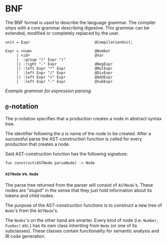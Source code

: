 # BNF
The BNF format is used to describe the language grammar. The compiler ships with a core grammar describing digestive. This grammar can be extended, modified or completely replaced by the user.

```
unit = Expr                             @CompilationUnit;

Expr = <num>                            @Number
     | <id>                             @Var
     |  :group "(" Expr ")"
     || :right "-" Expr                 @NegExpr
     || :left Expr "*" Expr             @MulExpr
     |  :left Expr "/" Expr             @DivExpr
     || :left Expr "+" Expr             @AddExpr
     |  :left Expr "-" Expr             @SubExpr
```
_Example grammar for expression parsing._

## `@`-notation
The `@`-notation specifies that a production creates a node in abstract syntax tree.

The identifier following the `@` is name of the node to be created. After a successful parse the AST-construction function is called for every production that creates a node.

Said AST-construction function has the following signature:
```
fun construct(ASTNode parseNode) -> Node
```

#### `ASTNode` vs. `Node`
The parse tree returned from the parser will consist of `ASTNode`'s. These nodes are "stupid" in the sense that they just hold information about its tokens and child nodes.

The purpose of the AST-construction functions is to construct a new tree of `Node`'s from the `ASTNode`'s.

The `Nodes`'s on the other hand are smarter. Every kind of node (i.e. `Number`, `FunDecl` etc.) has its own class inheriting from `Node` (or one of its subclasses). These classes contain functionality for semantic analysis and IR code generation.

